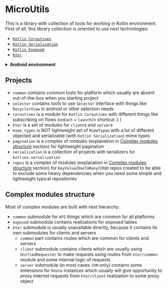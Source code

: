 # MicroUtils

This is a library with collection of tools for working in Kotlin environment. First of all, this library collection is oriented to use next technologies:

* [`Kotlin Coroutines`](https://github.com/Kotlin/kotlinx.coroutines)
* [`Kotlin Serialization`](https://github.com/Kotlin/kotlinx.serialization)
* [`Kotlin Exposed`](https://github.com/JetBrains/Exposed)
* [`Ktor`](https://ktor.io)

<details>
  <summary> <b>Android environment</b> </summary>

You always can look at the <a href="https://github.com/InsanusMokrassar/MicroUtils/blob/master/gradle.properties#L24-L34">properties file</a> to get information about current project dependencies, compile and build tools for `Android` target.

</details>

## Projects

* `common` contains common tools for platform which usually are absent out-of-the-box when you starting project
* `selector` contains tools to use `Selector` interface with things like `RecyclerView` in android or other selection needs
* `coroutines` is a module for `Kotlin Coroutines` with different things like subscribing on flows (`onEach` + `launchIn` shortcut :) )
* `ktor` is a set of modules for `client`s and `server`s
* `mime_types` is NOT lightweight set of `MimeType`s with a lot of different objected and serializable (with `Kotlin Serialization`) mime types
* `pagination` is a complex of modules (explanation in [Complex modules structure](#complex-modules-structure) section) for lightweight pagination
* `serialization` is a collection of projects with serializers for `kotlinx.serialization`
* `repos` is a complex of modules (explanation in [Complex modules structure](#complex-modules-structure) section) for `KeyValue`/`OneToMany`/`CRUD` repos created to be able to exclude some heavy dependencies when you need some simple and lightweight typical repositories

## Complex modules structure

Most of complex modules are built with next hierarchy:

* `common` submodule for `API` things which are common for all platforms
* `exposed` submodule contains realizations for exposed tables
* `ktor` submodule is usually unavailable directly, because it contains its own submodules for clients and servers
    * `common` part contains routes which are common for clients and servers
    * `client` submodule contains clients which are usually using `UnifiedRequester` to make requests using routes from `ktor/common` module and some internal logic of requests
    * `server` submodule (in most cases `JVM`-only) contains some extensions for `Route` instances which usually will give opportunity to proxy internet requests from `ktor/client` realization to some proxy object
